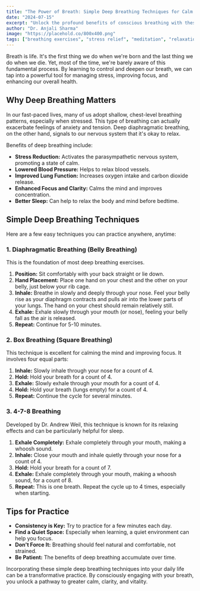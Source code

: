 ```yaml
---
title: "The Power of Breath: Simple Deep Breathing Techniques for Calm and Clarity"
date: "2024-07-15"
excerpt: "Unlock the profound benefits of conscious breathing with these easy-to-learn deep breathing exercises. Reduce stress, enhance focus, and improve your overall well-being."
author: "Dr. Anjali Sharma"
image: "https://placehold.co/800x400.png"
tags: ["breathing exercises", "stress relief", "meditation", "relaxation", "health"]
---
```


Breath is life. It's the first thing we do when we're born and the last thing we do when we die. Yet, most of the time, we're barely aware of this fundamental process. By learning to control and deepen our breath, we can tap into a powerful tool for managing stress, improving focus, and enhancing our overall health.

## Why Deep Breathing Matters

In our fast-paced lives, many of us adopt shallow, chest-level breathing patterns, especially when stressed. This type of breathing can actually exacerbate feelings of anxiety and tension. Deep diaphragmatic breathing, on the other hand, signals to our nervous system that it's okay to relax.

Benefits of deep breathing include:

*   **Stress Reduction:** Activates the parasympathetic nervous system, promoting a state of calm.
*   **Lowered Blood Pressure:** Helps to relax blood vessels.
*   **Improved Lung Function:** Increases oxygen intake and carbon dioxide release.
*   **Enhanced Focus and Clarity:** Calms the mind and improves concentration.
*   **Better Sleep:** Can help to relax the body and mind before bedtime.

## Simple Deep Breathing Techniques

Here are a few easy techniques you can practice anywhere, anytime:

### 1. Diaphragmatic Breathing (Belly Breathing)

This is the foundation of most deep breathing exercises.

1.  **Position:** Sit comfortably with your back straight or lie down.
2.  **Hand Placement:** Place one hand on your chest and the other on your belly, just below your rib cage.
3.  **Inhale:** Breathe in slowly and deeply through your nose. Feel your belly rise as your diaphragm contracts and pulls air into the lower parts of your lungs. The hand on your chest should remain relatively still.
4.  **Exhale:** Exhale slowly through your mouth (or nose), feeling your belly fall as the air is released.
5.  **Repeat:** Continue for 5-10 minutes.

### 2. Box Breathing (Square Breathing)

This technique is excellent for calming the mind and improving focus. It involves four equal parts:

1.  **Inhale:** Slowly inhale through your nose for a count of 4.
2.  **Hold:** Hold your breath for a count of 4.
3.  **Exhale:** Slowly exhale through your mouth for a count of 4.
4.  **Hold:** Hold your breath (lungs empty) for a count of 4.
5.  **Repeat:** Continue the cycle for several minutes.

### 3. 4-7-8 Breathing

Developed by Dr. Andrew Weil, this technique is known for its relaxing effects and can be particularly helpful for sleep.

1.  **Exhale Completely:** Exhale completely through your mouth, making a whoosh sound.
2.  **Inhale:** Close your mouth and inhale quietly through your nose for a count of 4.
3.  **Hold:** Hold your breath for a count of 7.
4.  **Exhale:** Exhale completely through your mouth, making a whoosh sound, for a count of 8.
5.  **Repeat:** This is one breath. Repeat the cycle up to 4 times, especially when starting.

## Tips for Practice

*   **Consistency is Key:** Try to practice for a few minutes each day.
*   **Find a Quiet Space:** Especially when learning, a quiet environment can help you focus.
*   **Don't Force It:** Breathing should feel natural and comfortable, not strained.
*   **Be Patient:** The benefits of deep breathing accumulate over time.

Incorporating these simple deep breathing techniques into your daily life can be a transformative practice. By consciously engaging with your breath, you unlock a pathway to greater calm, clarity, and vitality.
